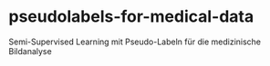 # pseudolabels-for-medical-data
Semi-Supervised Learning mit Pseudo-Labeln für die medizinische Bildanalyse
